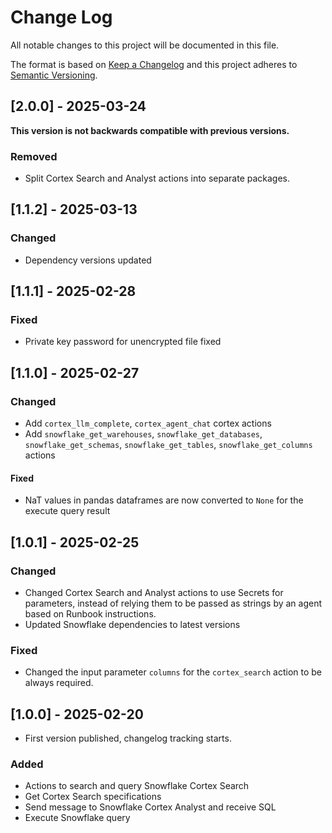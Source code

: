 # Change Log

All notable changes to this project will be documented in this file.

The format is based on [Keep a Changelog](https://keepachangelog.com/)
and this project adheres to [Semantic Versioning](https://semver.org/).

## [2.0.0] - 2025-03-24

**This version is not backwards compatible with previous versions.**

### Removed

- Split Cortex Search and Analyst actions into separate packages.

## [1.1.2] - 2025-03-13

### Changed

- Dependency versions updated

## [1.1.1] - 2025-02-28

### Fixed
- Private key password for unencrypted file fixed

## [1.1.0] - 2025-02-27

### Changed

- Add `cortex_llm_complete`, `cortex_agent_chat` cortex actions
- Add `snowflake_get_warehouses`, `snowflake_get_databases`, `snowflake_get_schemas`, `snowflake_get_tables`, `snowflake_get_columns` actions

#### Fixed

- NaT values in pandas dataframes are now converted to `None` for the execute query result

## [1.0.1] - 2025-02-25

### Changed

- Changed Cortex Search and Analyst actions to use Secrets for parameters, instead of relying them to be passed as strings by an agent based on Runbook instructions.
- Updated Snowflake dependencies to latest versions

### Fixed

- Changed the input parameter `columns` for the `cortex_search` action to be always required.

## [1.0.0] - 2025-02-20

- First version published, changelog tracking starts.

### Added

- Actions to search and query Snowflake Cortex Search
- Get Cortex Search specifications
- Send message to Snowflake Cortex Analyst and receive SQL
- Execute Snowflake query
